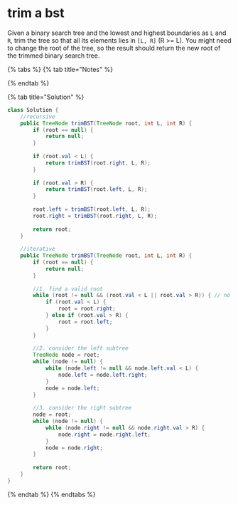 # trim a bst

Given a binary search tree and the lowest and highest boundaries as `L` and `R`, trim the tree so that all its elements lies in `[L, R]` \(R &gt;= L\). You might need to change the root of the tree, so the result should return the new root of the trimmed binary search tree.

{% tabs %}
{% tab title="Notes" %}

{% endtab %}

{% tab title="Solution" %}
```java
class Solution {
    //recursive
    public TreeNode trimBST(TreeNode root, int L, int R) {
        if (root == null) {
            return null;
        }
        
        if (root.val < L) {
            return trimBST(root.right, L, R);
        } 
        
        if (root.val > R) {
            return trimBST(root.left, L, R);
        }
        
        root.left = trimBST(root.left, L, R);
        root.right = trimBST(root.right, L, R);
        
        return root;
    }
    
    //iterative
    public TreeNode trimBST(TreeNode root, int L, int R) {
        if (root == null) {
            return null;
        }
        
        //1. find a valid root
        while (root != null && (root.val < L || root.val > R)) { // no node in L, R possibly
            if (root.val < L) {
                root = root.right;
            } else if (root.val > R) {
                root = root.left;
            }
        }
    
        //2. consider the left subtree
        TreeNode node = root;
        while (node != null) {
            while (node.left != null && node.left.val < L) {
                node.left = node.left.right;
            }
            node = node.left;
        }
        
        //3. consider the right subtree
        node = root;
        while (node != null) {
            while (node.right != null && node.right.val > R) {
                node.right = node.right.left;
            }
            node = node.right;
        }
        
        return root;
    }
}
```
{% endtab %}
{% endtabs %}

